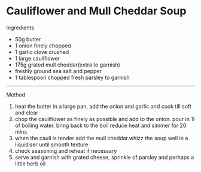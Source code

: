 # Cauliflower and Mull Cheddar Soup

Ingredients

-   50g butter
-   1 onion finely chopped
-   1 garlic clove crushed
-   1 large cauliflower
-   175g grated mull cheddar(extra to garnish)
-   freshly ground sea salt and pepper
-   1 tablespoon chopped fresh parsley to garnish

--------------------------------------------------------------------------------

Method

1.  heat the butter in a large pan, add the onion and garlic and cook till soft
    and clear
2.  chop the cauliflower as finely as possible and add to the onion. pour in 1l
    of boiling water. bring back to the boil reduce heat and simmer for 20 mins
3.  when the cauli is tender add the mull cheddar.whizz the soup well in a
    liquidiser until smooth texture
4.  check seasoning and reheat if necessary
5.  serve and garnish with grated cheese, sprinkle of parsley and perhaps a
    little herb oil
